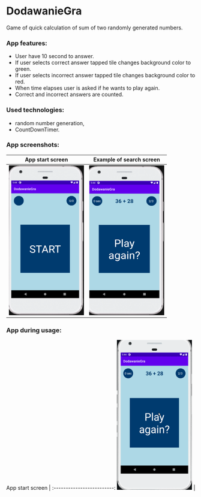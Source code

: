 # DodawanieGra
Game of quick calculation of sum of two randomly generated numbers.

<h3>App features:</h3>

- User have 10 second to answer.
- If user selects correct answer tapped tile changes background color to green.
- If user selects incorrect answer tapped tile changes background color to red.
- When time elapses user is asked if he wants to play again.
- Correct and incorrect answers are counted.

<h3>Used technologies:</h3>

- random number generation,
- CountDownTimer.

<h3>App screenshots:</h3>

App start screen        |  Example of search screen
:-------------------------:|:-------------------------:
<img src="DodawanieGraStartScreen.png" width="200" height="400">  |  <img src="DodawanieGraPlayAgainScreen.png" width="200" height="400"> 

<h3>App during usage:</h3>

App start screen        |
:-------------------------:
<img src="DodawanieGraDuringUsage.gif" width="200" height="400">  |  
